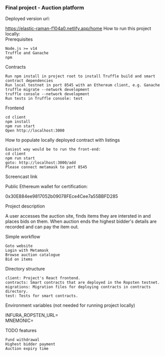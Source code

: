 ### Final project - Auction platform
Deployed version url:

https://elastic-raman-f104a0.netlify.app/home
How to run this project locally:
<br />
Prerequisites

    Node.js >= v14
    Truffle and Ganache
    npm

Contracts

    Run npm install in project root to install Truffle build and smart contract dependencies
    Run local testnet in port 8545 with an Ethereum client, e.g. Ganache
    truffle migrate --network development
    truffle console --network development
    Run tests in Truffle console: test

Frontend

    cd client
    npm install
    npm run start
    Open http://localhost:3000

How to populate locally deployed contract with listings

    Easiest way would be to run the front-end:
    cd client
    npm run start
    goto: http://localhost:3000/add
    Please connect metamask to port 8545
    

Screencast link


Public Ethereum wallet for certification:

0x30E884ee9817052b09078FEce4Cee7a55BBFD285

Project description

A user accesses the auction site, finds items they are intersted in and places bids on them. When auction
ends the highest bidder's details are recorded and can pay the item out.

Simple workflow

    Goto website
    Login with Metamask
    Browse auction catalogue
    Bid on items


Directory structure

    client: Project's React frontend.
    contracts: Smart contracts that are deployed in the Ropsten testnet.
    migrations: Migration files for deploying contracts in contracts directory.
    test: Tests for smart contracts.

Environment variables (not needed for running project locally)

INFURA_ROPSTEN_URL=
<br />
MNEMONIC=

TODO features

    Fund withdrawal
    Highest bidder payment
    Auction expiry time
